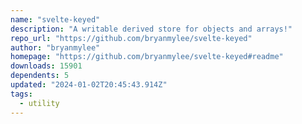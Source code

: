 ```yaml
---
name: "svelte-keyed"
description: "A writable derived store for objects and arrays!"
repo_url: "https://github.com/bryanmylee/svelte-keyed"
author: "bryanmylee"
homepage: "https://github.com/bryanmylee/svelte-keyed#readme"
downloads: 15901
dependents: 5
updated: "2024-01-02T20:45:43.914Z"
tags: 
  - utility
---
```

